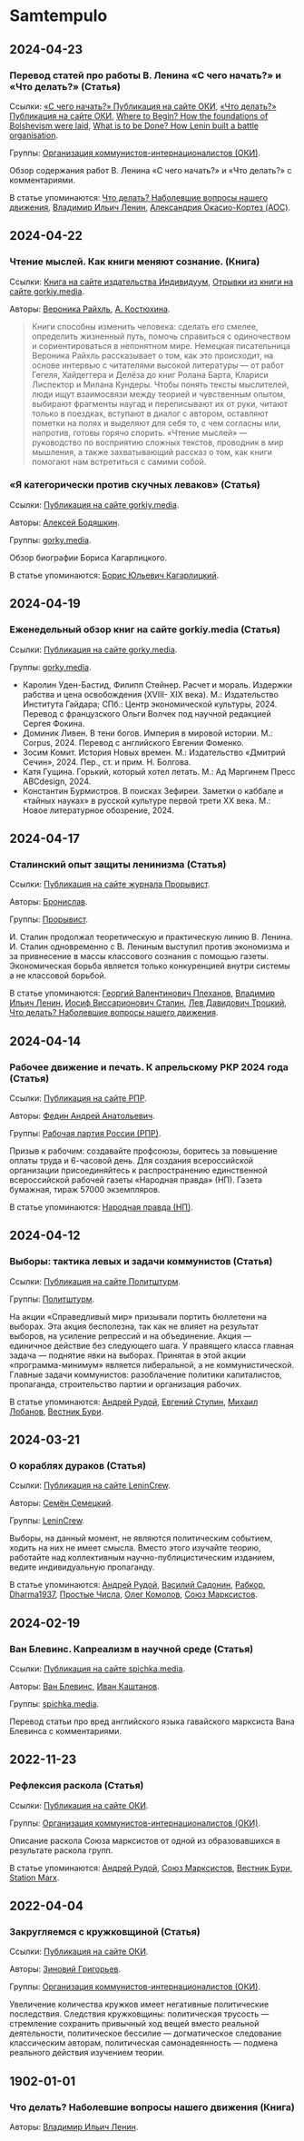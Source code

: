 # Samtempulo

## 2024-04-23

### Перевод статей про работы В. Ленина «С чего начать?» и «Что делать?» (Статья)

Ссылки: [«С чего начать?» Публикация на сайте ОКИ](https://teletype.in/@okintern/where-to-begin), [«Что делать?» Публикация на сайте ОКИ](https://teletype.in/@okintern/what-is-to-be-done), [Where to Begin? How the foundations of Bolshevism were laid](https://www.marxist.com/where-to-begin-how-the-foundations-of-bolshevism-were-laid.htm), [What is to be Done? How Lenin built a battle organisation](https://www.marxist.com/what-is-to-be-done-how-lenin-built-a-battle-organisation.htm).

Группы: [Организация коммунистов-интернационалистов (ОКИ)](9eeaf00b-724e-4fb4-aeed-d31ce7c72378.md).

Обзор содержания работ В. Ленина «С чего начать?» и «Что делать?» с комментариями.

В статье упоминаются: [Что делать? Наболевшие вопросы нашего движения](66f89d56-9bdd-42b5-85ca-c38ed71d0e2b.md), [Владимир Ильич Ленин](fe00be5d-dae1-436d-9a0f-c6ad2db1501c.md), [Александрия Окасио-Кортез (AOC)](d02f782d-dc94-4608-be0d-864baa9e2fe5.md).

## 2024-04-22

### Чтение мыслей. Как книги меняют сознание. (Книга)

Ссылки: [Книга на сайте издательства Индивидуум](https://individuum.ru/books/chtenie-mysley-kak-knigi-menyayut-soznanie/), [Отрывки из книги на сайте gorkiy.media](https://gorky.media/fragments/harald-uzhe-ne-v-sostoyanii-otvergnut-idei-kanta/).

Авторы: [Вероника Райхль](28f44947-e67c-4538-a6a2-e1dca3d04f76.md), [А. Костюхина](1c0759b7-e9f4-4d6f-9476-865b590f8e29.md).

>  Книги способны изменить человека: сделать его смелее, определить жизненный путь, помочь справиться с одиночеством и сориентироваться в непонятном мире. Немецкая писательница Вероника Райхль рассказывает о том, как это происходит, на основе интервью с читателями высокой литературы — от работ Гегеля, Хайдеггера и Делёза до книг Ролана Барта, Клариси Лиспектор и Милана Кундеры. Чтобы понять тексты мыслителей, люди ищут взаимосвязи между теорией и чувственным опытом, выбирают фрагменты наугад и переписывают их от руки, читают только в поездках, вступают в диалог с автором, оставляют пометки на полях и выделяют для себя то, с чем согласны или, напротив, готовы горячо спорить. «Чтение мыслей» — руководство по восприятию сложных текстов, проводник в мир мышления, а также захватывающий рассказ о том, как книги помогают нам встретиться с самими собой. 

### «Я категорически против скучных леваков» (Статья)

Ссылки: [Публикация на сайте gorkiy.media](https://gorky.media/context/ya-kategoricheski-protiv-skuchnyh-levakov/).

Авторы: [Алексей Бодяшкин](5e2843e6-2562-4063-bf61-1b3a0ef310ca.md).

Группы: [gorky.media](ef967ec2-92af-4fcc-8e2f-1c185e413f07.md).

Обзор биографии Бориса Кагарлицкого.

В статье упоминаются: [Борис Юльевич Кагарлицкий](21cea120-c102-4621-93dd-946a9f1ed000.md).

## 2024-04-19

### Еженедельный обзор книг на сайте gorkiy.media (Статья)

Ссылки: [Публикация на сайте gorky.media](https://gorky.media/reviews/beskonechno-schastlivoe-polozhenie-raba-knigi-nedeli/).

Группы: [gorky.media](ef967ec2-92af-4fcc-8e2f-1c185e413f07.md).

* Каролин Уден-Бастид, Филипп Стейнер. Расчет и мораль. Издержки рабства и цена освобождения (XVIII- XIX века). М.: Издательство Института Гайдара; СПб.: Центр экономической культуры, 2024. Перевод с французского Ольги Волчек под научной редакцией Сергея Фокина.
* Доминик Ливен. В тени богов. Империя в мировой истории. М.: Corpus, 2024. Перевод с английского Евгении Фоменко.
* Зосим Комит. История Новых времен. М.: Издательство «Дмитрий Сечин», 2024. Пер., ст. и прим. Н. Болгова.
* Катя Гущина. Горький, который хотел летать. М.: Ад Маргинем Пресс ABCdesign, 2024.
* Константин Бурмистров. В поисках Зефиреи. Заметки о каббале и «тайных науках» в русской культуре первой трети XX века. М.: Новое литературное обозрение, 2024.

## 2024-04-17

### Сталинский опыт защиты ленинизма (Статья)

Ссылки: [Публикация на сайте журнала Прорывист](https://prorivists.org/92_stalin-leninism/).

Авторы: [Бронислав](b032d752-8c60-4bd3-96e7-229d77977d7b.md).

Группы: [Прорывист](ea0b7872-f130-4959-80e5-07bda2de459c.md).

И. Сталин продолжал теоретическую и практическую линию В. Ленина. И. Сталин одновременно с В. Лениным выступил против экономизма и за привнесение в массы классового сознания с помощью газеты. Экономическая борьба является только конкуренцией внутри системы а не классовой борьбой.

В статье упоминаются: [Георгий Валентинович Плеханов](b2fad3fa-a4ea-448f-8871-a7ff51f7f5cc.md), [Владимир Ильич Ленин](fe00be5d-dae1-436d-9a0f-c6ad2db1501c.md), [Иосиф Виссарионович Сталин](a44cfa05-1f17-430c-9ef8-49eb227dac40.md), [Лев Давидович Троцкий](69d66c8b-5133-4374-bbf6-bc66b146ff2b.md), [Что делать? Наболевшие вопросы нашего движения](66f89d56-9bdd-42b5-85ca-c38ed71d0e2b.md).

## 2024-04-14

### Рабочее движение и печать. К апрельскому РКР 2024 года (Статья)

Ссылки: [Публикация на сайте РПР](https://www.r-p-w.ru/rabochee-dvizhenie-i-pechat.html).

Авторы: [Федин Андрей Анатольевич](c20fa3f5-7a66-4c25-82cd-87c7272db8bd.md).

Группы: [Рабочая партия России (РПР)](754e8949-7ca7-4c6f-9dd3-6f8d8d3b055c.md).

Призыв к рабочим: создавайте профсоюзы, боритесь за повышение оплаты труда и 6-часовой день. Для создания всероссийской организации присоединяйтесь к распространению единственной всероссийской рабочей газеты «Народная правда» (НП). Газета бумажная, тираж 57000 экземпляров.

В статье упоминаются: [Народная правда (НП)](e038e646-505a-4f83-a8fd-ca96aa0fcd83.md).

## 2024-04-12

### Выборы: тактика левых и задачи коммунистов (Статья)

Ссылки: [Публикация на сайте Политштурм](https://politsturm.com/o-vyborakh-i-taktikie-lievykh).

Группы: [Политштурм](d4e88a55-7eab-4f24-ae49-244e45c05ead.md).

На акции «Справедливый мир» призывали портить бюллетени на выборах. Эта акция бесполезна, так как не влияет на результат выборов, на усиление репрессий и на объединение. Акция — единичное действие без следующего шага. У правящего класса главная задача — поднятие явки на выборах. Принятая в этой акции «программа-минимум» является либеральной, а не коммунистической. Главные задачи коммунистов: разоблачение политики капиталистов, пропаганда, строительство партии и организация рабочих. 

В статье упоминаются: [Андрей Рудой](faa8829a-e709-472f-b70b-abf1564daeec.md), [Евгений Ступин](72a1cc5c-ad8e-4400-a322-10303c09d730.md), [Михаил Лобанов](aa591a76-1930-4f5e-a27f-0eb89661b486.md), [Вестник Бури](cf48c845-00a2-4ef8-ba7f-73234e8ec1fd.md).

## 2024-03-21

### О кораблях дураков (Статья)

Ссылки: [Публикация на сайте LeninCrew](https://lenincrew.com/ship-of-fools/).

Авторы: [Семён Семецкий](da78eb86-f63f-4688-9378-5a88e70f6791.md).

Группы: [LeninCrew](857a3a74-59e1-40a2-ad90-56a21c7edc42.md).

Выборы, на данный момент, не являются политическим событием, ходить на них не имеет смысла. Вместо этого изучайте теорию, работайте над коллективным научно-публицистическим изданием, ведите индивидуальную пропаганду.

В статье упоминаются: [Андрей Рудой](faa8829a-e709-472f-b70b-abf1564daeec.md), [Василий Садонин](25c87f26-52d1-4467-b236-e0beb5e813a3.md), [Рабкор](da645c3e-65dd-4f6a-aef3-eb312b8da0ce.md), [Dharma1937](b041c1ce-29a0-43c4-a65e-1174e0fec0df.md), [Простые Числа](f1c87a85-1de8-4c68-b543-8a46dd1ae04a.md), [Олег Комолов](a47e8f96-ced4-4fed-b7f1-2a0221eac772.md), [Союз Марксистов](6c097a63-4450-4f8f-a419-07373e99281c.md).

## 2024-02-19

### Ван Блевинс. Капреализм в научной среде (Статья)

Ссылки: [Публикация на сайте spichka.media](https://spichka.media/van-blevins-kaprealism-v-nauchnoy-srede).

Авторы: [Ван Блевинс](bf76c281-a43f-4eea-b2a3-f4fb9e6df3e5.md), [Иван Каштанов](b84d2ca8-38cc-46e5-8076-288a9b73a7c6.md).

Группы: [spichka.media](cef905ef-4169-451e-8a61-6353daeaa750.md).

Перевод статьи про вред английского языка гавайского марксиста Вана Блевинса с комментариями. 

## 2022-11-23

### Рефлексия раскола (Статья)

Ссылки: [Публикация на сайте ОКИ](https://vk.com/@new_reds-refleksiya-raskola).

Группы: [Организация коммунистов-интернационалистов (ОКИ)](9eeaf00b-724e-4fb4-aeed-d31ce7c72378.md).

Описание раскола Союза марксистов от одной из образовавшихся в результате раскола групп.

В статье упоминаются: [Андрей Рудой](faa8829a-e709-472f-b70b-abf1564daeec.md), [Союз Марксистов](6c097a63-4450-4f8f-a419-07373e99281c.md), [Вестник Бури](cf48c845-00a2-4ef8-ba7f-73234e8ec1fd.md), [Station Marx](e9c82744-142a-420b-ad53-fa2afb7ad9e6.md).

## 2022-04-04

### Закругляемся с кружковщиной (Статья)

Ссылки: [Публикация на сайте ОКИ](https://vk.com/@new_reds-hvatitkrugkoff).

Авторы: [Зиновий Григорьев](159c9653-cf91-46b1-ad75-5c2f2fce677f.md).

Группы: [Организация коммунистов-интернационалистов (ОКИ)](9eeaf00b-724e-4fb4-aeed-d31ce7c72378.md).

Увеличение количества кружков имеет негативные политические последствия. Следствия кружковщины: политическая трусость — стремление сохранить привычный ход вещей вместо реальной деятельности, политическое бессилие — догматическое следование классическим авторам, политическая самонадеянность — подмена реального действия изучением теории. 

## 1902-01-01

### Что делать? Наболевшие вопросы нашего движения (Книга)

Авторы: [Владимир Ильич Ленин](fe00be5d-dae1-436d-9a0f-c6ad2db1501c.md).

